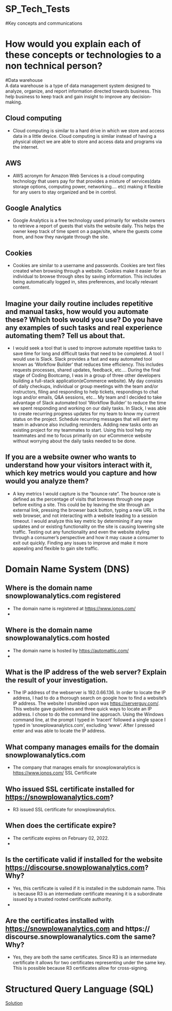 # SP_Tech_Tests
#Key concepts and communications

# How would you explain each of these concepts or technologies to a non technical person? 
#Data warehouse  
A data warehouse is a type of data management system designed to analyze, organize, and report information directed towards business. This help business to keep track and gain insight to improve any decision-making. 

## Cloud computing  
- Cloud computing is similar to a hard drive in which we store and access data in a little device. Cloud computing is similar instead of having a physical object we are able to store and access data and programs via the internet. 

## AWS  
- AWS acronym for Amazon Web Services is a cloud computing technology that users pay for that provides a mixture of services(data storage options, computing power, networking…. etc) making it flexible for any users to stay organized and be in control. 

## Google Analytics  
- Google Analytics is a free technology used primarily for website owners to retrieve a report of guests that visits the website daily. This helps the owner keep track of time spent on a page/site, where the guests come from, and how they navigate through the site. 

## Cookies  
- Cookies are similar to a username and passwords. Cookies are text files created when browsing through a website. Cookies make it easier for an individual to browse through sites by saving information. This includes being automatically logged in, sites preferences, and locally relevant content. 

## Imagine your daily routine includes repetitive and manual tasks, how would you  automate these? Which tools would you use? Do you have any examples of such  tasks and real experience automating them? Tell us about that.  

- I would seek a tool that is used to improve automate repetitive tasks to save time for long and difficult tasks that need to be completed. A tool I would use is Slack. Slack provides a fast and easy automated tool known as ‘Workflow Builder’ that reduces time efficiency. This includes requests processes, shared updates, feedback, etc…. During the final stage of Coding  Bootcamp, I was in a group of three other developers building a full-stack application(eCommerce website). My day consists of daily checkups, individual or group meetings with the team and/or instructors, filing and responding to help tickets, respondings to chat logs and/or emails, Q&A sessions, etc… My team and I decided to take advantage of Slack automated tool ‘Workflow Builder’ to reduce the time we spent responding and working on our daily tasks. In Slack, I was able to create recurring progress updates for my team to know my current status on the project. Schedule recurring messages that will alert my team in advance also including reminders. Adding new tasks onto an existing project for my teammates to start. Using this tool help my teammates and me to focus primarily on our eCommerce website without worrying about the daily tasks needed to be done. 

## If you are a website owner who wants to understand how your visitors interact  with it, which key metrics would you capture and how would you analyze them? 

- A key metrics I would capture is the “bounce rate”. The bounce rate is defined as the percentage of visits that browses through one page before exiting a site. This could be by leaving the site through an external link, pressing the browser back button, typing a new URL in the web browser, and not interacting with a website leading to a session timeout. I would analyze this key metric by determining if any new updates and or existing functionality on the site is causing lowering site traffic. Testing out any functionality and even the website styling through a consumer’s perspective and how it may cause a consumer to exit out quickly. Finding any issues to improve and make it more appealing and flexible to gain site traffic. 

# Domain Name System (DNS) 
## Where is the domain name snowplowanalytics.com registered
- The domain name is registered at https://www.ionos.com/
- 
## Where is the domain name snowplowanalytics.com hosted  
- The domain name is hosted by https://automattic.com/
- 
## What is the IP address of the web server? Explain the result of your investigation. 
- The IP address of the webserver is 192.0.66.136. In order to locate the IP address, I had to do a thorough search on google how to find a website’s IP address. The website I stumbled upon was https://serverguy.com/. This website gave guidelines and three quick ways to locate an IP address. I chose to do the command line approach. Using the Windows command line, at the prompt I typed in ‘tracert’ followed a single space I typed in ‘snowplowanalytics.com’, excluding ‘www’. After I pressed enter and was able to locate the IP address. 

## What company manages emails for the domain snowplowanalytics.com 
- The company that manages emails for snowplowanalytics is https://www.ionos.com/
SSL Certificate 

## Who issued SSL certificate installed for https://snowplowanalytics.com? 
- R3 issued SSL certificate for snowplowanalytics.

## When does the certificate expire?  
- The certificate expires on February 02, 2022.
- 
## Is the certificate valid if installed for the website https://discourse.snowplowanalytics.com? Why?  
- Yes, this certificate is vailed if it is installed in the subdomain name. This is because R3 is an intermediate certificate meaning it is a subordinate issued by a trusted rooted certificate authority. 
- 
## Are the certificates installed with https://snowplowanalytics.com and https:// discourse.snowplowanalytics.com the same? Why? 
- Yes, they are both the same certificates. Since R3 is an intermediate certificate it allows for two certificates representing under the same key. This is possible because R3 certificates allow for cross-signing. 


# Structured Query Language (SQL)
[Solution](https://github.com/c-varelas/SP_Tech_Tests/tree/main/SQL)
